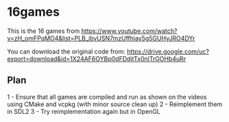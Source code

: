 
# 16games

This is the 16 games from https://www.youtube.com/watch?v=zH_omFPqMO4&list=PLB_ibvUSN7mzUffhiay5g5GUHyJRO4DYr

You can download the original code from: https://drive.google.com/uc?export=download&id=1X24AF6OYBp0dFDdjtTx0nlTrGOHb4uRr 

## Plan

1 - Ensure that all games are compiled and run as shown on the videos using CMake and vcpkg (with minor source clean up)
2 - Reimplement them in SDL2
3 - Try reimplementation again but in OpenGL
